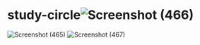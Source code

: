 # study-circle![Screenshot (466)](https://user-images.githubusercontent.com/86559881/178261004-2012f052-fcf8-4dae-925d-57f458ab1d32.png)
![Screenshot (465)](https://user-images.githubusercontent.com/86559881/178261018-24f5c946-a746-45aa-989d-8036124d144b.png)
![Screenshot (467)](https://user-images.githubusercontent.com/86559881/178261160-9d2dbee6-96ff-46af-8786-bf8926bcfb94.png)
